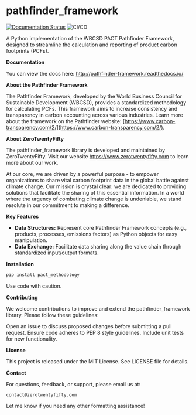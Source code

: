 # pathfinder_framework

[![Documentation Status](https://readthedocs.org/projects/pathfinder-framework/badge/?version=latest)](https://pathfinder-framework.readthedocs.io/en/latest/?badge=latest)
![CI/CD](https://github.com/ZeroTwentyFifty/pathfinder_framework/actions/workflows/app.yml/badge.svg)

A Python implementation of the WBCSD PACT Pathfinder Framework, designed to streamline the calculation and reporting of product carbon footprints (PCFs).

**Documentation**

You can view the docs here: http://pathfinder-framework.readthedocs.io/


**About the Pathfinder Framework**

The Pathfinder Framework, developed by the World Business Council for Sustainable Development (WBCSD), provides a standardized methodology for calculating PCFs. This framework aims to increase consistency and transparency in carbon accounting across various industries. Learn more about the framework on the Pathfinder website: [https://www.carbon-transparency.com/2/](https://www.carbon-transparency.com/2/).

**About ZeroTwentyFifty**

The pathfinder_framework library is developed and maintained by ZeroTwentyFifty. Visit our website https://www.zerotwentyfifty.com to learn more about our work.

At our core, we are driven by a powerful purpose - to empower organizations to share vital carbon footprint data in the global battle against climate change. Our mission is crystal clear: we are dedicated to providing solutions that facilitate the sharing of this essential information. In a world where the urgency of combating climate change is undeniable, we stand resolute in our commitment to making a difference.

**Key Features**

* **Data Structures:**  Represent core Pathfinder Framework concepts (e.g., products, processes, emissions factors) as Python objects for easy manipulation.
* **Data Exchange:** Facilitate data sharing along the value chain through standardized input/output formats. 

**Installation**

```bash
pip install pact_methodology
```

Use code with caution.

**Contributing**

We welcome contributions to improve and extend the pathfinder_framework library. Please follow these guidelines:

Open an issue to discuss proposed changes before submitting a pull request.
Ensure code adheres to PEP 8 style guidelines.
Include unit tests for new functionality.

**License**

This project is released under the MIT License.  See LICENSE file for details.


**Contact**

For questions, feedback, or support, please email us at:

    contact@zerotwentyfifty.com

Let me know if you need any other formatting assistance! 